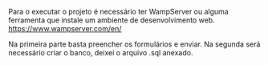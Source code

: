 Para o executar o projeto é necessário ter WampServer ou alguma ferramenta que instale um ambiente de desenvolvimento web.
https://www.wampserver.com/en/

Na primeira parte basta preencher os formulários e enviar.
Na segunda será necessário criar o banco, deixei o arquivo .sql anexado.
